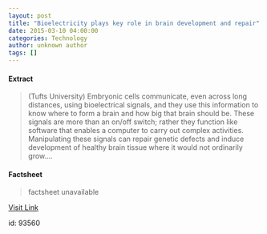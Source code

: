 ```yaml
---
layout: post
title: "Bioelectricity plays key role in brain development and repair"
date: 2015-03-10 04:00:00
categories: Technology
author: unknown author
tags: []
---
```



#### Extract
>(Tufts University) Embryonic cells communicate, even across long distances, using bioelectrical signals, and they use this information to know where to form a brain and how big that brain should be. These signals are more than an on/off switch; rather they function like software that enables a computer to carry out complex activities. Manipulating these signals can repair genetic defects and induce development of healthy brain tissue where it would not ordinarily grow....

#### Factsheet
>factsheet unavailable

[Visit Link](http://www.eurekalert.org/pub_releases/2015-03/tu-bpk030415.php)

id:   93560

